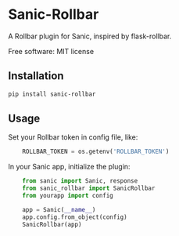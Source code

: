 Sanic-Rollbar
=============

A Rollbar plugin for Sanic, inspired by flask-rollbar.

Free software: MIT license

## Installation

```bash
pip install sanic-rollbar
```    

## Usage

Set your Rollbar token in config file, like:

```python
    ROLLBAR_TOKEN = os.getenv('ROLLBAR_TOKEN')
```

In your Sanic app, initialize the plugin:

```python
    from sanic import Sanic, response
    from sanic_rollbar import SanicRollbar
    from yourapp import config

    app = Sanic(__name__)
    app.config.from_object(config)
    SanicRollbar(app)
```
